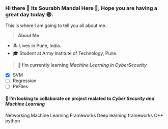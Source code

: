 ### Hi there 👋 Its Sourabh Mandal Here 🙌, Hope you are having a great day today 😄.

This is where I am going to tell you all about me.
> **About Me**
- 🏝️ Lives in Pune, India.
- 🎓 Student at Army Institute of Technology, Pune.

> **🌱 I’m currently learning _Machine Learning in CyberSecurity_**
- [X] SVM
- [ ] Regression
- [ ] PeFiles

#### 👯 I’m looking to collaborate on project realated to _Cyber Security and Machine Learning_
Networking
Machine Learning Frameworks
Deep learning frameworks
C++
python


<!--
**sourabhmandal/sourabhmandal** is a ✨ _special_ ✨ repository because its `README.md` (this file) appears on your GitHub profile.

Here are some ideas to get you started:

- 🔭 I’m currently working on ...
- 🌱 I’m currently learning ...
- 🤔 I’m looking for help with ...
- 💬 Ask me about ...
- 📫 How to reach me: ...
- 😄 Pronouns: ...
- ⚡ Fun fact: ...
-->
